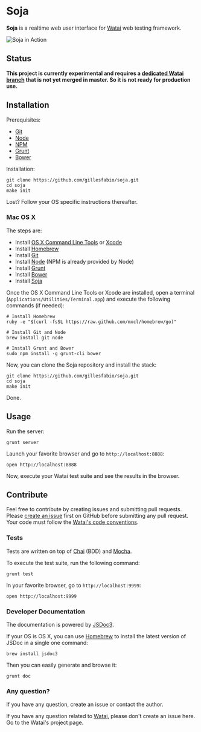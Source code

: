 # Soja

**Soja** is a realtime web user interface for [Watai](http://github.com/MattiSG/Watai)
web testing framework.

![Soja in Action](https://raw.github.com/gillesfabio/soja/master/soja-screenshot.png)

## Status

**This project is currently experimental and requires a [dedicated Watai branch](https://github.com/gillesfabio/Watai/tree/ws-view)
that is not yet merged in master. So it is not ready for production use.**

## Installation

Prerequisites:

* [Git](http://git-scm.com/)
* [Node](http://nodejs.org)
* [NPM](http://npm.org)
* [Grunt](http://gruntjs.com)
* [Bower](http://bower.io)

Installation:

	git clone https://github.com/gillesfabio/soja.git
	cd soja
	make init

Lost? Follow your OS specific instructions thereafter.

### Mac OS X

The steps are:

* Install [OS X Command Line Tools](https://developer.apple.com/downloads) or [Xcode](http://itunes.apple.com/us/app/xcode/id497799835)
* Install [Homebrew](http://brew.sh/)
* Install [Git](http://git-scm.com/)
* Install [Node](http://nodejs.org) (NPM is already provided by Node)
* Install [Grunt](http://gruntjs.com)
* Install [Bower](http://bower.io)
* Install [Soja](http://github.com/gillesfabio/soja)

Once the OS X Command Line Tools or Xcode are installed, open a terminal
(`Applications/Utilities/Terminal.app`) and execute the following commands
(if needed):

	# Install Homebrew
	ruby -e "$(curl -fsSL https://raw.github.com/mxcl/homebrew/go)"

	# Install Git and Node
	brew install git node

	# Install Grunt and Bower
	sudo npm install -g grunt-cli bower

Now, you can clone the Soja repository and install the stack:

	git clone https://github.com/gillesfabio/soja.git
	cd soja
	make init

Done.

## Usage

Run the server:

	grunt server

Launch your favorite browser and go to `http://localhost:8888`:

	open http://localhost:8888

Now, execute your Watai test suite and see the results in the browser.

## Contribute

Feel free to contribute by creating issues and submitting pull requests.
Please [create an issue](http://github.com/gillesfabio/soja/issues) first
on GitHub before submitting any pull request. Your code must follow
the [Watai's code conventions](https://github.com/MattiSG/Watai/wiki/Code-conventions).

### Tests

Tests are written on top of [Chai](http://chaijs.com/api/bdd/) (BDD) and
[Mocha](http://visionmedia.github.io/mocha/).

To execute the test suite, run the following command:

	grunt test

In your favorite browser, go to `http://localhost:9999`:

	open http://localhost:9999

### Developer Documentation

The documentation is powered by [JSDoc3](http://usejsdoc.org/).

If your OS is OS X, you can use [Homebrew](http://brew.sh/) to install
the latest version of JSDoc in a single one command:

	brew install jsdoc3

Then you can easily generate and browse it:

	grunt doc

### Any question?

If you have any question, create an issue or contact the author.

If you have any question related to [Watai](https://github.com/MattiSG/Watai), please
don't create an issue here. Go to the Watai's project page.
